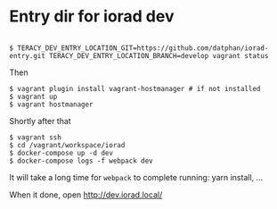 
# Entry dir for iorad dev

```

$ TERACY_DEV_ENTRY_LOCATION_GIT=https://github.com/datphan/iorad-entry.git TERACY_DEV_ENTRY_LOCATION_BRANCH=develop vagrant status

```

Then

```
$ vagrant plugin install vagrant-hostmanager # if not installed
$ vagrant up
$ vagrant hostmanager

```

Shortly after that
```
$ vagrant ssh
$ cd /vagrant/workspace/iorad
$ docker-compose up -d dev
$ docker-compose logs -f webpack dev

```

It will take a long time for `webpack` to complete running: yarn install, ...

When it done, open http://dev.iorad.local/
